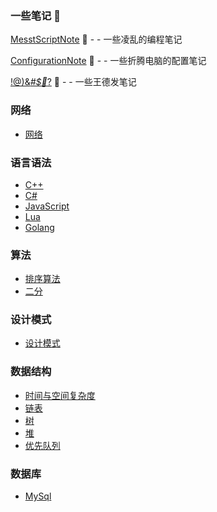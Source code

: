 ### 一些笔记 📖

[MesstScriptNote](MessyScriptNoteFile/index.md) 📘 - - 一些凌乱的编程笔记

[ConfigurationNote](ConfigurationNoteFile/index.md) 📗  - - 一些折腾电脑的配置笔记

[!@)&*#$🍭*?](InsaneNoteFile/index.md) 📙 - - 一些王德发笔记

### 网络
  + [网络](NetWork/网络.md)

### 语言语法

  + [C++](CPP/index.md)
  + [C#](Csharp/index.md)
  + [JavaScript](js/index.md)
  + [Lua](Lua/Lua.md)
  + [Golang](Go/Golang.md)

### 算法

  + [排序算法](algorithm/index.md)
  + [二分](BinarySearch/index.md) 

### 设计模式

  + [设计模式](DesignPatterns/index.md)  

### 数据结构

  + [时间与空间复杂度](TimeOrSpaceComlexity/index.md) 
  + [链表](Link/index.md)
  + [树](Tree/index.md) 
  + [堆](Heap/Heap.md)
  + [优先队列](PriorityQueue/PriorityQueue.md) 

### 数据库

  + [MySql](mysql/index.md)
